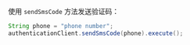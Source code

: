 使用 `sendSmsCode` 方法发送验证码：

```java
String phone = "phone number";
authenticationClient.sendSmsCode(phone).execute();
```